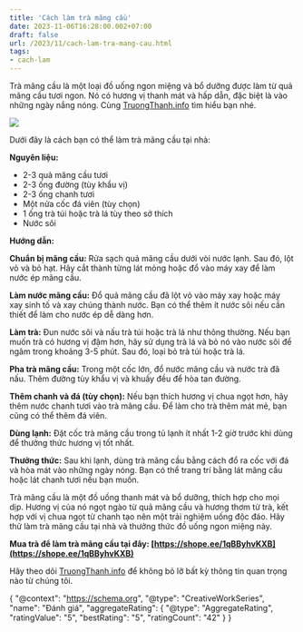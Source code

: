 ```yaml
---
title: 'Cách làm trà mãng cầu'
date: 2023-11-06T16:28:00.002+07:00
draft: false
url: /2023/11/cach-lam-tra-mang-cau.html
tags: 
- cach-lam
---
```


Trà mãng cầu là một loại đồ uống ngon miệng và bổ dưỡng được làm từ quả mãng cầu tươi ngon. Nó có hương vị thanh mát và hấp dẫn, đặc biệt là vào những ngày nắng nóng. Cùng [TruongThanh.info](http://www.truongthanh.info) tìm hiểu bạn nhé.

[![](https://blogger.googleusercontent.com/img/b/R29vZ2xl/AVvXsEj85u4KJX9xe0uFfEEWTfW0Hyy-ovz7RgdNOm6NJSqAl6cK73zZeKPaYgLjBRyhyphenhypheneB5gAeSExVfOv55dQOHNHT_reaMDhXr_yLW305zXXeLqEzAjSoWFbhf1U7JtWnnNWbyTdVSJMMkHoUomP6nytZve1J174xR8Cg1sUDQdzBdEXs85ldNBlJyhRTc0ksE/w400-h268/tra-mang-cau.jpg)](https://blogger.googleusercontent.com/img/b/R29vZ2xl/AVvXsEj85u4KJX9xe0uFfEEWTfW0Hyy-ovz7RgdNOm6NJSqAl6cK73zZeKPaYgLjBRyhyphenhypheneB5gAeSExVfOv55dQOHNHT_reaMDhXr_yLW305zXXeLqEzAjSoWFbhf1U7JtWnnNWbyTdVSJMMkHoUomP6nytZve1J174xR8Cg1sUDQdzBdEXs85ldNBlJyhRTc0ksE/s995/tra-mang-cau.jpg)

  

  

Dưới đây là cách bạn có thể làm trà mãng cầu tại nhà:

  

**Nguyên liệu:**

*   2-3 quả mãng cầu tươi
*   2-3 ống đường (tùy khẩu vị)
*   2-3 ống chanh tươi
*   Một nửa cốc đá viên (tùy chọn)
*   1 ống trà túi hoặc trà lá tùy theo sở thích
*   Nước sôi

**Hướng dẫn:**

  

**Chuẩn bị mãng cầu:** Rửa sạch quả mãng cầu dưới vòi nước lạnh. Sau đó, lột vỏ và bỏ hạt. Hãy cắt thành từng lát mỏng hoặc đổ vào máy xay để làm nước ép mãng cầu.

  

**Làm nước mãng cầu:** Đổ quả mãng cầu đã lột vỏ vào máy xay hoặc máy xay sinh tố và xay chúng thành nước. Bạn có thể thêm ít nước sôi nếu cần thiết để làm cho nước ép dễ dàng hơn.

  

**Làm trà:** Đun nước sôi và nấu trà túi hoặc trà lá như thông thường. Nếu bạn muốn trà có hương vị đậm hơn, hãy sử dụng trà lá và bỏ nó vào nước sôi để ngâm trong khoảng 3-5 phút. Sau đó, loại bỏ trà túi hoặc trà lá.

  

**Pha trà mãng cầu:** Trong một cốc lớn, đổ nước mãng cầu và nước trà đã nấu. Thêm đường tùy khẩu vị và khuấy đều để hòa tan đường.

  

**Thêm chanh và đá (tùy chọn):** Nếu bạn thích hương vị chua ngọt hơn, hãy thêm nước chanh tươi vào trà mãng cầu. Để làm cho trà thêm mát mẻ, bạn cũng có thể thêm đá viên.

  

**Dùng lạnh:** Đặt cốc trà mãng cầu trong tủ lạnh ít nhất 1-2 giờ trước khi dùng để thưởng thức hương vị tốt nhất.

  

**Thưởng thức:** Sau khi lạnh, dùng trà mãng cầu bằng cách đổ ra cốc với đá và hòa mát vào những ngày nóng. Bạn có thể trang trí bằng lát mãng cầu hoặc lát chanh tươi nếu bạn muốn.

  

Trà mãng cầu là một đồ uống thanh mát và bổ dưỡng, thích hợp cho mọi dịp. Hương vị của nó ngọt ngào từ quả mãng cầu và hương thơm từ trà, kết hợp với vị chua ngọt từ chanh tạo nên một trải nghiệm uống độc đáo. Hãy thử làm trà mãng cầu tại nhà và thưởng thức đồ uống ngon miệng này.

  

**Mua trà để làm trà mãng cầu tại đây: [https://shope.ee/1qBByhvKXB](https://shope.ee/1qBByhvKXB)**

  

Hãy theo dõi [TruongThanh.info](http://www.truongthanh.info) để không bỏ lỡ bất kỳ thông tin quan trọng nào từ chúng tôi.

  

{ "@context": "https://schema.org", "@type": "CreativeWorkSeries", "name": "Đánh giá", "aggregateRating": { "@type": "AggregateRating", "ratingValue": "5", "bestRating": "5", "ratingCount": "42" } }